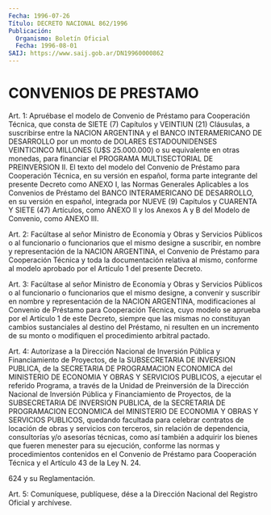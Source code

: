```yaml
---
Fecha: 1996-07-26
Título: DECRETO NACIONAL 862/1996
Publicación:
  Organismo: Boletín Oficial
  Fecha: 1996-08-01
SAIJ: https://www.saij.gob.ar/DN19960000862
---
```

# CONVENIOS DE PRESTAMO

<a id="1"></a>
Art.  1:  Apruébase el modelo de Convenio  de  Préstamo  para Cooperación Técnica,  que  consta de SIETE (7) Capítulos y VEINTIUN (21) Cláusulas, a suscribirse  entre la NACION ARGENTINA y el BANCO INTERAMERICANO DE DESARROLLO por un monto de DOLARES ESTADOUNIDENSES  VEINTICINCO  MILLONES    (U$S   25.000.000)  o  su equivalente en otras monedas, para financiar el PROGRAMA MULTISECTORIAL DE PREINVERSION II. El texto del modelo del Convenio de  Préstamo  para Cooperación Técnica, en su versión  en  español, forma parte integrante  del  presente  Decreto  como  ANEXO  I, las Normas  Generales  Aplicables a los Convenios de Préstamo del BANCO INTERAMERICANO DE DESARROLLO,  en  su versión en español, integrada por NUEVE (9) Capítulos y CUARENTA Y  SIETE  (47)  Artículos,  como ANEXO  II y los Anexos A y B del Modelo de Convenio, como ANEXO III.

<a id="2"></a>
Art. 2: Facúltase  al  señor  Ministro  de  Economía  y  Obras  y Servicios  Públicos  o  al  funcionario o funcionarios que el mismo designe  a  suscribir, en nombre  y  representación  de  la  NACION ARGENTINA, el  Convenio de Préstamo para Cooperación Técnica y toda la documentación relativa al mismo, conforme al modelo aprobado por el Artículo 1 del presente Decreto.

<a id="3"></a>
Art.  3: Facúltase  al  señor  Ministro  de  Economía  y  Obras  y Servicios  Públicos  o  al  funcionario o funcionarios que el mismo designe, a convenir y suscribir  en  nombre  y representación de la NACION  ARGENTINA,  modificaciones  al  Convenio de  Préstamo  para Cooperación Técnica, cuyo modelo se aprueba  por  el  Artículo 1 de este  Decreto,  siempre  que  las  mismas  no  constituyan  cambios sustanciales  al destino del Préstamo, ni resulten en un incremento de  su  monto  o  modifiquen   el  procedimiento  arbitral  pactado.

<a id="4"></a>
Art. 4: Autorízase a la Dirección  Nacional de Inversión Pública y Financiamiento  de  Proyectos,  de  la SUBSECRETARIA  DE  INVERSION PUBLICA, de la SECRETARIA DE PROGRAMACION  ECONOMICA del MINISTERIO DE ECONOMIA Y OBRAS Y SERVICIOS PUBLICOS, a  ejecutar  el  referido Programa,  a  través  de  la Unidad de Preinversión de la Dirección Nacional de Inversión Pública  y Financiamiento de Proyectos, de la SUBSECRETARIA DE INVERSION PUBLICA, de la SECRETARIA DE PROGRAMACION  ECONOMICA  del  MINISTERIO  DE  ECONOMIA  Y  OBRAS  Y SERVICIOS PUBLICOS, quedando facultada  para  celebrar contratos de locación  de  obras  y  servicios  con  terceros, sin  relación  de dependencia, consultorías y/o asesorías técnicas,  como así también a  adquirir  los  bienes  que  fueren  menester  para su ejecución, conforme las normas y procedimientos contenidos en  el  Convenio de Préstamo para Cooperación Técnica y el Artículo 43 de la  Ley N. 24.

624 y su Reglamentación.

<a id="5"></a>
Art. 5: Comuníquese, publíquese, dése a la Dirección Nacional del Registro  Oficial  y  archívese.